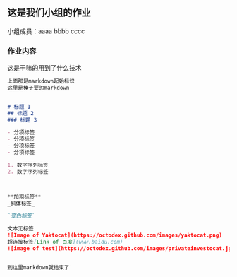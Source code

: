 ## 这是我们小组的作业

小组成员：aaaa
         bbbb
         cccc

### 作业内容

这是干嘛的用到了什么技术

```markdown
上面那是markdown起始标识
这里是棒子要的markdown


# 标题 1
## 标题 2
### 标题 3

- 分项标签
- 分项标签
- 分项标签
- 分项标签

1. 数字序列标签
2. 数字序列标签



**加粗标签** 
_斜体标签_ 

`变色标签` 

文本无标签
![Image of Yaktocat](https://octodex.github.com/images/yaktocat.png)
超连接标签[Link of 百度](www.baidu.com)
![image of test](https://octodex.github.com/images/privateinvestocat.jpg)


到这里markdown就结束了
```

